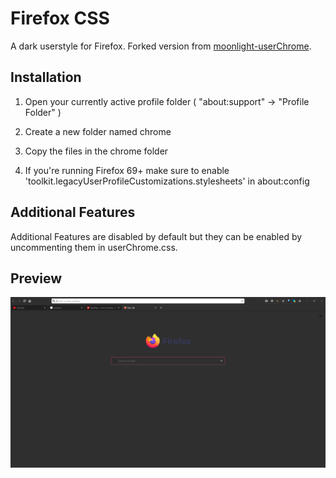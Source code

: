 # Firefox CSS 
A dark userstyle for Firefox.
Forked version from [moonlight-userChrome](https://github.com/eduardhojbota/moonlight-userChrome).

## Installation
1. Open your currently active profile folder ( "about:support" -> "Profile Folder" )

2. Create a new folder named chrome

3. Copy the files in the chrome folder

4. If you're running Firefox 69+ make sure to enable 'toolkit.legacyUserProfileCustomizations.stylesheets' in about:config 

## Additional Features

Additional Features are disabled by default but they can be enabled by uncommenting them in userChrome.css.

## Preview

<img src="images/preview.png">